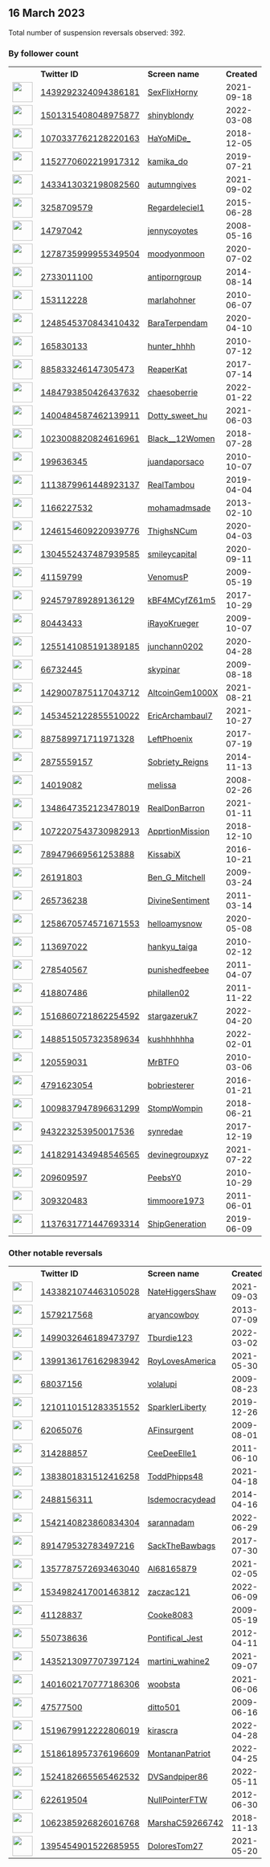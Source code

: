 
## 16 March 2023
Total number of suspension reversals observed: 392.

### By follower count
<table><tr><th></th><th align="left">Twitter ID</th><th align="left">Screen name</th>
<th align="left">Created</th><th align="left">Status</th><th align="left">Suspended</th><th align="left">Followers</th>
<tr><td><a href="https://pbs.twimg.com/profile_images/1477428096500264962/jgHxTz8k_normal.jpg"><img src="https://pbs.twimg.com/profile_images/1477428096500264962/jgHxTz8k_normal.jpg" width="40px" height="40px" align="center"/></a></td><td><a href="https://twitter.com/intent/user?user_id=1439292324094386181">1439292324094386181</a></td><td><a href="https://twitter.com/SexFlixHorny">SexFlixHorny</a></td><td>2021-09-18</td><td align="center"></td><td>2022-08-07</td><td>230610</td></tr>
<tr><td><a href="https://pbs.twimg.com/profile_images/1502059198468829224/xW3iw_Cy_normal.jpg"><img src="https://pbs.twimg.com/profile_images/1502059198468829224/xW3iw_Cy_normal.jpg" width="40px" height="40px" align="center"/></a></td><td><a href="https://twitter.com/intent/user?user_id=1501315408048975877">1501315408048975877</a></td><td><a href="https://twitter.com/shinyblondy">shinyblondy</a></td><td>2022-03-08</td><td align="center"></td><td>2022-08-06</td><td>119696</td></tr>
<tr><td><a href="https://pbs.twimg.com/profile_images/1635333551716442117/0Ec5Kab2_normal.jpg"><img src="https://pbs.twimg.com/profile_images/1635333551716442117/0Ec5Kab2_normal.jpg" width="40px" height="40px" align="center"/></a></td><td><a href="https://twitter.com/intent/user?user_id=1070337762128220163">1070337762128220163</a></td><td><a href="https://twitter.com/HaYoMiDe_">HaYoMiDe_</a></td><td>2018-12-05</td><td align="center"></td><td>2022-08-07</td><td>114995</td></tr>
<tr><td><a href="https://pbs.twimg.com/profile_images/1192724093344182273/2lAh3iR6_normal.jpg"><img src="https://pbs.twimg.com/profile_images/1192724093344182273/2lAh3iR6_normal.jpg" width="40px" height="40px" align="center"/></a></td><td><a href="https://twitter.com/intent/user?user_id=1152770602219917312">1152770602219917312</a></td><td><a href="https://twitter.com/kamika_do">kamika_do</a></td><td>2019-07-21</td><td align="center"></td><td>2022-03-23</td><td>87461</td></tr>
<tr><td><a href="https://pbs.twimg.com/profile_images/1562751888587898887/Pnm_AA5Y_normal.jpg"><img src="https://pbs.twimg.com/profile_images/1562751888587898887/Pnm_AA5Y_normal.jpg" width="40px" height="40px" align="center"/></a></td><td><a href="https://twitter.com/intent/user?user_id=1433413032198082560">1433413032198082560</a></td><td><a href="https://twitter.com/autumngives">autumngives</a></td><td>2021-09-02</td><td align="center"></td><td>2022-11-09</td><td>83380</td></tr>
<tr><td><a href="https://pbs.twimg.com/profile_images/1356075082427207681/0W0fZrP5_normal.jpg"><img src="https://pbs.twimg.com/profile_images/1356075082427207681/0W0fZrP5_normal.jpg" width="40px" height="40px" align="center"/></a></td><td><a href="https://twitter.com/intent/user?user_id=3258709579">3258709579</a></td><td><a href="https://twitter.com/Regardeleciel1">Regardeleciel1</a></td><td>2015-06-28</td><td align="center"></td><td>2023-03-09</td><td>68860</td></tr>
<tr><td><a href="https://pbs.twimg.com/profile_images/1636589468848386049/Yv4NygFB_normal.jpg"><img src="https://pbs.twimg.com/profile_images/1636589468848386049/Yv4NygFB_normal.jpg" width="40px" height="40px" align="center"/></a></td><td><a href="https://twitter.com/intent/user?user_id=14797042">14797042</a></td><td><a href="https://twitter.com/jennycoyotes">jennycoyotes</a></td><td>2008-05-16</td><td align="center"></td><td>2023-03-07</td><td>42414</td></tr>
<tr><td><a href="https://pbs.twimg.com/profile_images/1513247431005253637/CvVdhsep_normal.jpg"><img src="https://pbs.twimg.com/profile_images/1513247431005253637/CvVdhsep_normal.jpg" width="40px" height="40px" align="center"/></a></td><td><a href="https://twitter.com/intent/user?user_id=1278735999955349504">1278735999955349504</a></td><td><a href="https://twitter.com/moodyonmoon">moodyonmoon</a></td><td>2020-07-02</td><td align="center"></td><td>2022-05-20</td><td>41994</td></tr>
<tr><td><a href="https://pbs.twimg.com/profile_images/1635931868083154945/PwJfWNcJ_normal.jpg"><img src="https://pbs.twimg.com/profile_images/1635931868083154945/PwJfWNcJ_normal.jpg" width="40px" height="40px" align="center"/></a></td><td><a href="https://twitter.com/intent/user?user_id=2733011100">2733011100</a></td><td><a href="https://twitter.com/antiporngroup">antiporngroup</a></td><td>2014-08-14</td><td align="center"></td><td>2023-02-07</td><td>38122</td></tr>
<tr><td><a href="https://pbs.twimg.com/profile_images/1096595522/31d767f5-e975-438a-b04d-9500437f686b_normal.png"><img src="https://pbs.twimg.com/profile_images/1096595522/31d767f5-e975-438a-b04d-9500437f686b_normal.png" width="40px" height="40px" align="center"/></a></td><td><a href="https://twitter.com/intent/user?user_id=153112228">153112228</a></td><td><a href="https://twitter.com/marlahohner">marlahohner</a></td><td>2010-06-07</td><td align="center"></td><td></td><td>31935</td></tr>
<tr><td><a href="https://pbs.twimg.com/profile_images/1385344114435055620/u10dc0Xe_normal.jpg"><img src="https://pbs.twimg.com/profile_images/1385344114435055620/u10dc0Xe_normal.jpg" width="40px" height="40px" align="center"/></a></td><td><a href="https://twitter.com/intent/user?user_id=1248545370843410432">1248545370843410432</a></td><td><a href="https://twitter.com/BaraTerpendam">BaraTerpendam</a></td><td>2020-04-10</td><td align="center"></td><td>2022-11-18</td><td>30730</td></tr>
<tr><td><a href="https://pbs.twimg.com/profile_images/1589416257295482881/Fc5rY46u_normal.jpg"><img src="https://pbs.twimg.com/profile_images/1589416257295482881/Fc5rY46u_normal.jpg" width="40px" height="40px" align="center"/></a></td><td><a href="https://twitter.com/intent/user?user_id=165830133">165830133</a></td><td><a href="https://twitter.com/hunter_hhhh">hunter_hhhh</a></td><td>2010-07-12</td><td align="center"></td><td>2023-02-06</td><td>30694</td></tr>
<tr><td><a href="https://pbs.twimg.com/profile_images/1635720148630765590/gBvAo3-A_normal.jpg"><img src="https://pbs.twimg.com/profile_images/1635720148630765590/gBvAo3-A_normal.jpg" width="40px" height="40px" align="center"/></a></td><td><a href="https://twitter.com/intent/user?user_id=885833246147305473">885833246147305473</a></td><td><a href="https://twitter.com/ReaperKat">ReaperKat</a></td><td>2017-07-14</td><td align="center"></td><td>2023-03-14</td><td>25609</td></tr>
<tr><td><a href="https://pbs.twimg.com/profile_images/1638483583777275904/L7uB0826_normal.jpg"><img src="https://pbs.twimg.com/profile_images/1638483583777275904/L7uB0826_normal.jpg" width="40px" height="40px" align="center"/></a></td><td><a href="https://twitter.com/intent/user?user_id=1484793850426437632">1484793850426437632</a></td><td><a href="https://twitter.com/chaesoberrie">chaesoberrie</a></td><td>2022-01-22</td><td align="center"></td><td>2022-07-31</td><td>25332</td></tr>
<tr><td><a href="https://pbs.twimg.com/profile_images/1616511775133863946/pW_WmDoG_normal.jpg"><img src="https://pbs.twimg.com/profile_images/1616511775133863946/pW_WmDoG_normal.jpg" width="40px" height="40px" align="center"/></a></td><td><a href="https://twitter.com/intent/user?user_id=1400484587462139911">1400484587462139911</a></td><td><a href="https://twitter.com/Dotty_sweet_hu">Dotty_sweet_hu</a></td><td>2021-06-03</td><td align="center"></td><td>2023-02-25</td><td>25237</td></tr>
<tr><td><a href="https://pbs.twimg.com/profile_images/1624899541613920256/cMcvRS0M_normal.jpg"><img src="https://pbs.twimg.com/profile_images/1624899541613920256/cMcvRS0M_normal.jpg" width="40px" height="40px" align="center"/></a></td><td><a href="https://twitter.com/intent/user?user_id=1023008820824616961">1023008820824616961</a></td><td><a href="https://twitter.com/Black__12Women">Black__12Women</a></td><td>2018-07-28</td><td align="center"></td><td>2023-03-02</td><td>24974</td></tr>
<tr><td><a href="https://pbs.twimg.com/profile_images/1618008248497364992/QTFGyal9_normal.jpg"><img src="https://pbs.twimg.com/profile_images/1618008248497364992/QTFGyal9_normal.jpg" width="40px" height="40px" align="center"/></a></td><td><a href="https://twitter.com/intent/user?user_id=199636345">199636345</a></td><td><a href="https://twitter.com/juandaporsaco">juandaporsaco</a></td><td>2010-10-07</td><td align="center"></td><td>2023-02-10</td><td>24790</td></tr>
<tr><td><a href="https://pbs.twimg.com/profile_images/1355108151549448192/I8JuMK03_normal.jpg"><img src="https://pbs.twimg.com/profile_images/1355108151549448192/I8JuMK03_normal.jpg" width="40px" height="40px" align="center"/></a></td><td><a href="https://twitter.com/intent/user?user_id=1113879961448923137">1113879961448923137</a></td><td><a href="https://twitter.com/RealTambou">RealTambou</a></td><td>2019-04-04</td><td align="center"></td><td></td><td>22507</td></tr>
<tr><td><a href="https://pbs.twimg.com/profile_images/1554557203973038081/5xZnpucy_normal.jpg"><img src="https://pbs.twimg.com/profile_images/1554557203973038081/5xZnpucy_normal.jpg" width="40px" height="40px" align="center"/></a></td><td><a href="https://twitter.com/intent/user?user_id=1166227532">1166227532</a></td><td><a href="https://twitter.com/mohamadmsade">mohamadmsade</a></td><td>2013-02-10</td><td align="center"></td><td>2023-02-11</td><td>20610</td></tr>
<tr><td><a href="https://pbs.twimg.com/profile_images/1617737149943799810/zowhh4GA_normal.jpg"><img src="https://pbs.twimg.com/profile_images/1617737149943799810/zowhh4GA_normal.jpg" width="40px" height="40px" align="center"/></a></td><td><a href="https://twitter.com/intent/user?user_id=1246154609220939776">1246154609220939776</a></td><td><a href="https://twitter.com/ThighsNCum">ThighsNCum</a></td><td>2020-04-03</td><td align="center"></td><td>2023-02-06</td><td>20193</td></tr>
<tr><td><a href="https://pbs.twimg.com/profile_images/1636097300371062785/HSmO_PRa_normal.jpg"><img src="https://pbs.twimg.com/profile_images/1636097300371062785/HSmO_PRa_normal.jpg" width="40px" height="40px" align="center"/></a></td><td><a href="https://twitter.com/intent/user?user_id=1304552437487939585">1304552437487939585</a></td><td><a href="https://twitter.com/smileycapital">smileycapital</a></td><td>2020-09-11</td><td align="center"></td><td>2022-12-31</td><td>17171</td></tr>
<tr><td><a href="https://pbs.twimg.com/profile_images/831375267167825920/7UunIlVh_normal.jpg"><img src="https://pbs.twimg.com/profile_images/831375267167825920/7UunIlVh_normal.jpg" width="40px" height="40px" align="center"/></a></td><td><a href="https://twitter.com/intent/user?user_id=41159799">41159799</a></td><td><a href="https://twitter.com/VenomusP">VenomusP</a></td><td>2009-05-19</td><td align="center"></td><td>2022-05-05</td><td>14403</td></tr>
<tr><td><a href="https://pbs.twimg.com/profile_images/1432898851510259713/hHXADV_Z_normal.jpg"><img src="https://pbs.twimg.com/profile_images/1432898851510259713/hHXADV_Z_normal.jpg" width="40px" height="40px" align="center"/></a></td><td><a href="https://twitter.com/intent/user?user_id=924579789289136129">924579789289136129</a></td><td><a href="https://twitter.com/kBF4MCyfZ61m5">kBF4MCyfZ61m5</a></td><td>2017-10-29</td><td align="center"></td><td>2022-03-29</td><td>13822</td></tr>
<tr><td><a href="https://pbs.twimg.com/profile_images/1530663856636313603/a75rzGWW_normal.jpg"><img src="https://pbs.twimg.com/profile_images/1530663856636313603/a75rzGWW_normal.jpg" width="40px" height="40px" align="center"/></a></td><td><a href="https://twitter.com/intent/user?user_id=80443433">80443433</a></td><td><a href="https://twitter.com/iRayoKrueger">iRayoKrueger</a></td><td>2009-10-07</td><td align="center">🔒</td><td>2023-01-25</td><td>13399</td></tr>
<tr><td><a href="https://pbs.twimg.com/profile_images/1572471552427565056/gVyAm2rg_normal.jpg"><img src="https://pbs.twimg.com/profile_images/1572471552427565056/gVyAm2rg_normal.jpg" width="40px" height="40px" align="center"/></a></td><td><a href="https://twitter.com/intent/user?user_id=1255141085191389185">1255141085191389185</a></td><td><a href="https://twitter.com/junchann0202">junchann0202</a></td><td>2020-04-28</td><td align="center"></td><td>2023-02-03</td><td>13367</td></tr>
<tr><td><a href="https://pbs.twimg.com/profile_images/1403472926616305670/Dr_9hmuW_normal.jpg"><img src="https://pbs.twimg.com/profile_images/1403472926616305670/Dr_9hmuW_normal.jpg" width="40px" height="40px" align="center"/></a></td><td><a href="https://twitter.com/intent/user?user_id=66732445">66732445</a></td><td><a href="https://twitter.com/skypinar">skypinar</a></td><td>2009-08-18</td><td align="center"></td><td></td><td>12004</td></tr>
<tr><td><a href="https://pbs.twimg.com/profile_images/1595036822651998209/DG00uQdD_normal.jpg"><img src="https://pbs.twimg.com/profile_images/1595036822651998209/DG00uQdD_normal.jpg" width="40px" height="40px" align="center"/></a></td><td><a href="https://twitter.com/intent/user?user_id=1429007875117043712">1429007875117043712</a></td><td><a href="https://twitter.com/AltcoinGem1000X">AltcoinGem1000X</a></td><td>2021-08-21</td><td align="center"></td><td>2023-03-08</td><td>11435</td></tr>
<tr><td><a href="https://pbs.twimg.com/profile_images/1597339878919897089/CWPPd7VS_normal.jpg"><img src="https://pbs.twimg.com/profile_images/1597339878919897089/CWPPd7VS_normal.jpg" width="40px" height="40px" align="center"/></a></td><td><a href="https://twitter.com/intent/user?user_id=1453452122855510022">1453452122855510022</a></td><td><a href="https://twitter.com/EricArchambaul7">EricArchambaul7</a></td><td>2021-10-27</td><td align="center"></td><td>2023-01-24</td><td>10954</td></tr>
<tr><td><a href="https://pbs.twimg.com/profile_images/1636307860312170500/fB5O2kdR_normal.jpg"><img src="https://pbs.twimg.com/profile_images/1636307860312170500/fB5O2kdR_normal.jpg" width="40px" height="40px" align="center"/></a></td><td><a href="https://twitter.com/intent/user?user_id=887589971711971328">887589971711971328</a></td><td><a href="https://twitter.com/LeftPhoenix">LeftPhoenix</a></td><td>2017-07-19</td><td align="center"></td><td></td><td>10695</td></tr>
<tr><td><a href="https://pbs.twimg.com/profile_images/1636749953941794816/H9mb1167_normal.jpg"><img src="https://pbs.twimg.com/profile_images/1636749953941794816/H9mb1167_normal.jpg" width="40px" height="40px" align="center"/></a></td><td><a href="https://twitter.com/intent/user?user_id=2875559157">2875559157</a></td><td><a href="https://twitter.com/Sobriety_Reigns">Sobriety_Reigns</a></td><td>2014-11-13</td><td align="center">👋</td><td>2022-12-01</td><td>10519</td></tr>
<tr><td><a href="https://pbs.twimg.com/profile_images/1562270277664313345/sy2Hm8YK_normal.jpg"><img src="https://pbs.twimg.com/profile_images/1562270277664313345/sy2Hm8YK_normal.jpg" width="40px" height="40px" align="center"/></a></td><td><a href="https://twitter.com/intent/user?user_id=14019082">14019082</a></td><td><a href="https://twitter.com/melissa">melissa</a></td><td>2008-02-26</td><td align="center"></td><td>2023-02-27</td><td>10391</td></tr>
<tr><td><a href="https://pbs.twimg.com/profile_images/1349359640765730818/b7fpgbIo_normal.jpg"><img src="https://pbs.twimg.com/profile_images/1349359640765730818/b7fpgbIo_normal.jpg" width="40px" height="40px" align="center"/></a></td><td><a href="https://twitter.com/intent/user?user_id=1348647352123478019">1348647352123478019</a></td><td><a href="https://twitter.com/RealDonBarron">RealDonBarron</a></td><td>2021-01-11</td><td align="center"></td><td>2022-03-17</td><td>9899</td></tr>
<tr><td><a href="https://pbs.twimg.com/profile_images/1365313764346724355/_qsyplJO_normal.jpg"><img src="https://pbs.twimg.com/profile_images/1365313764346724355/_qsyplJO_normal.jpg" width="40px" height="40px" align="center"/></a></td><td><a href="https://twitter.com/intent/user?user_id=1072207543730982913">1072207543730982913</a></td><td><a href="https://twitter.com/ApprtionMission">ApprtionMission</a></td><td>2018-12-10</td><td align="center"></td><td>2022-03-04</td><td>8362</td></tr>
<tr><td><a href="https://pbs.twimg.com/profile_images/1612816798595923968/ScXLFWJX_normal.jpg"><img src="https://pbs.twimg.com/profile_images/1612816798595923968/ScXLFWJX_normal.jpg" width="40px" height="40px" align="center"/></a></td><td><a href="https://twitter.com/intent/user?user_id=789479669561253888">789479669561253888</a></td><td><a href="https://twitter.com/KissabiX">KissabiX</a></td><td>2016-10-21</td><td align="center">🔒</td><td>2023-01-11</td><td>7775</td></tr>
<tr><td><a href="https://pbs.twimg.com/profile_images/1635883375469953025/FnhQtOPO_normal.jpg"><img src="https://pbs.twimg.com/profile_images/1635883375469953025/FnhQtOPO_normal.jpg" width="40px" height="40px" align="center"/></a></td><td><a href="https://twitter.com/intent/user?user_id=26191803">26191803</a></td><td><a href="https://twitter.com/Ben_G_Mitchell">Ben_G_Mitchell</a></td><td>2009-03-24</td><td align="center"></td><td>2022-03-22</td><td>7628</td></tr>
<tr><td><a href="https://pbs.twimg.com/profile_images/1638587423314649103/QNE648_j_normal.jpg"><img src="https://pbs.twimg.com/profile_images/1638587423314649103/QNE648_j_normal.jpg" width="40px" height="40px" align="center"/></a></td><td><a href="https://twitter.com/intent/user?user_id=265736238">265736238</a></td><td><a href="https://twitter.com/DivineSentiment">DivineSentiment</a></td><td>2011-03-14</td><td align="center"></td><td>2023-01-26</td><td>7408</td></tr>
<tr><td><a href="https://pbs.twimg.com/profile_images/1555686433138024449/s4eIQM_8_normal.jpg"><img src="https://pbs.twimg.com/profile_images/1555686433138024449/s4eIQM_8_normal.jpg" width="40px" height="40px" align="center"/></a></td><td><a href="https://twitter.com/intent/user?user_id=1258670574571671553">1258670574571671553</a></td><td><a href="https://twitter.com/helloamysnow">helloamysnow</a></td><td>2020-05-08</td><td align="center"></td><td>2022-11-26</td><td>6886</td></tr>
<tr><td><a href="https://pbs.twimg.com/profile_images/1638508929255866368/B4A-7RjZ_normal.jpg"><img src="https://pbs.twimg.com/profile_images/1638508929255866368/B4A-7RjZ_normal.jpg" width="40px" height="40px" align="center"/></a></td><td><a href="https://twitter.com/intent/user?user_id=113697022">113697022</a></td><td><a href="https://twitter.com/hankyu_taiga">hankyu_taiga</a></td><td>2010-02-12</td><td align="center"></td><td>2023-02-02</td><td>5520</td></tr>
<tr><td><a href="https://pbs.twimg.com/profile_images/1566206877771390976/WCCjHHJi_normal.jpg"><img src="https://pbs.twimg.com/profile_images/1566206877771390976/WCCjHHJi_normal.jpg" width="40px" height="40px" align="center"/></a></td><td><a href="https://twitter.com/intent/user?user_id=278540567">278540567</a></td><td><a href="https://twitter.com/punishedfeebee">punishedfeebee</a></td><td>2011-04-07</td><td align="center"></td><td>2022-10-05</td><td>5015</td></tr>
<tr><td><a href="https://pbs.twimg.com/profile_images/1120702827779821570/OYkHTjt-_normal.jpg"><img src="https://pbs.twimg.com/profile_images/1120702827779821570/OYkHTjt-_normal.jpg" width="40px" height="40px" align="center"/></a></td><td><a href="https://twitter.com/intent/user?user_id=418807486">418807486</a></td><td><a href="https://twitter.com/philallen02">philallen02</a></td><td>2011-11-22</td><td align="center"></td><td>2022-11-04</td><td>4749</td></tr>
<tr><td><a href="https://pbs.twimg.com/profile_images/1609541451070717954/dqEifKfK_normal.jpg"><img src="https://pbs.twimg.com/profile_images/1609541451070717954/dqEifKfK_normal.jpg" width="40px" height="40px" align="center"/></a></td><td><a href="https://twitter.com/intent/user?user_id=1516860721862254592">1516860721862254592</a></td><td><a href="https://twitter.com/stargazeruk7">stargazeruk7</a></td><td>2022-04-20</td><td align="center"></td><td>2023-01-03</td><td>4399</td></tr>
<tr><td><a href="https://pbs.twimg.com/profile_images/1600120708247453698/ADERN4Ak_normal.jpg"><img src="https://pbs.twimg.com/profile_images/1600120708247453698/ADERN4Ak_normal.jpg" width="40px" height="40px" align="center"/></a></td><td><a href="https://twitter.com/intent/user?user_id=1488515057323589634">1488515057323589634</a></td><td><a href="https://twitter.com/kushhhhhha">kushhhhhha</a></td><td>2022-02-01</td><td align="center"></td><td>2023-01-20</td><td>4025</td></tr>
<tr><td><a href="https://pbs.twimg.com/profile_images/1480362144612900869/mNGJ5wOx_normal.jpg"><img src="https://pbs.twimg.com/profile_images/1480362144612900869/mNGJ5wOx_normal.jpg" width="40px" height="40px" align="center"/></a></td><td><a href="https://twitter.com/intent/user?user_id=120559031">120559031</a></td><td><a href="https://twitter.com/MrBTFO">MrBTFO</a></td><td>2010-03-06</td><td align="center"></td><td></td><td>3902</td></tr>
<tr><td><a href="https://pbs.twimg.com/profile_images/824812428475129857/A1kq3OkY_normal.jpg"><img src="https://pbs.twimg.com/profile_images/824812428475129857/A1kq3OkY_normal.jpg" width="40px" height="40px" align="center"/></a></td><td><a href="https://twitter.com/intent/user?user_id=4791623054">4791623054</a></td><td><a href="https://twitter.com/bobriesterer">bobriesterer</a></td><td>2016-01-21</td><td align="center"></td><td></td><td>3840</td></tr>
<tr><td><a href="https://pbs.twimg.com/profile_images/1593581002282115072/PjdCZYaY_normal.jpg"><img src="https://pbs.twimg.com/profile_images/1593581002282115072/PjdCZYaY_normal.jpg" width="40px" height="40px" align="center"/></a></td><td><a href="https://twitter.com/intent/user?user_id=1009837947896631299">1009837947896631299</a></td><td><a href="https://twitter.com/StompWompin">StompWompin</a></td><td>2018-06-21</td><td align="center"></td><td>2022-11-28</td><td>3807</td></tr>
<tr><td><a href="https://pbs.twimg.com/profile_images/943225441665531905/F-gnahkD_normal.jpg"><img src="https://pbs.twimg.com/profile_images/943225441665531905/F-gnahkD_normal.jpg" width="40px" height="40px" align="center"/></a></td><td><a href="https://twitter.com/intent/user?user_id=943223253950017536">943223253950017536</a></td><td><a href="https://twitter.com/synredae">synredae</a></td><td>2017-12-19</td><td align="center"></td><td>2022-11-03</td><td>3626</td></tr>
<tr><td><a href="https://pbs.twimg.com/profile_images/1616779428813586432/PrJceAyC_normal.jpg"><img src="https://pbs.twimg.com/profile_images/1616779428813586432/PrJceAyC_normal.jpg" width="40px" height="40px" align="center"/></a></td><td><a href="https://twitter.com/intent/user?user_id=1418291434948546565">1418291434948546565</a></td><td><a href="https://twitter.com/devinegroupxyz">devinegroupxyz</a></td><td>2021-07-22</td><td align="center"></td><td>2023-03-02</td><td>3562</td></tr>
<tr><td><a href="https://pbs.twimg.com/profile_images/696895196361920512/lKeyE4Av_normal.jpg"><img src="https://pbs.twimg.com/profile_images/696895196361920512/lKeyE4Av_normal.jpg" width="40px" height="40px" align="center"/></a></td><td><a href="https://twitter.com/intent/user?user_id=209609597">209609597</a></td><td><a href="https://twitter.com/PeebsY0">PeebsY0</a></td><td>2010-10-29</td><td align="center"></td><td>2022-02-15</td><td>3528</td></tr>
<tr><td><a href="https://pbs.twimg.com/profile_images/1624852318582722563/qEXNtt4U_normal.jpg"><img src="https://pbs.twimg.com/profile_images/1624852318582722563/qEXNtt4U_normal.jpg" width="40px" height="40px" align="center"/></a></td><td><a href="https://twitter.com/intent/user?user_id=309320483">309320483</a></td><td><a href="https://twitter.com/timmoore1973">timmoore1973</a></td><td>2011-06-01</td><td align="center"></td><td></td><td>3453</td></tr>
<tr><td><a href="https://pbs.twimg.com/profile_images/1604577584796270593/GZdHBnhx_normal.jpg"><img src="https://pbs.twimg.com/profile_images/1604577584796270593/GZdHBnhx_normal.jpg" width="40px" height="40px" align="center"/></a></td><td><a href="https://twitter.com/intent/user?user_id=1137631771447693314">1137631771447693314</a></td><td><a href="https://twitter.com/ShipGeneration">ShipGeneration</a></td><td>2019-06-09</td><td align="center"></td><td>2023-01-09</td><td>3441</td></tr>
</table>

### Other notable reversals
<table><tr><th></th><th align="left">Twitter ID</th><th align="left">Screen name</th>
<th align="left">Created</th><th align="left">Status</th><th align="left">Suspended</th><th align="left">Followers</th>
<tr><td><a href="https://pbs.twimg.com/profile_images/1514681659676835852/kDdGUa2l_normal.jpg"><img src="https://pbs.twimg.com/profile_images/1514681659676835852/kDdGUa2l_normal.jpg" width="40px" height="40px" align="center"/></a></td><td><a href="https://twitter.com/intent/user?user_id=1433821074463105028">1433821074463105028</a></td><td><a href="https://twitter.com/NateHiggersShaw">NateHiggersShaw</a></td><td>2021-09-03</td><td align="center"></td><td>2022-07-20</td><td>427</td></tr>
<tr><td><a href="https://pbs.twimg.com/profile_images/1639324859930124289/lmeEKIXX_normal.png"><img src="https://pbs.twimg.com/profile_images/1639324859930124289/lmeEKIXX_normal.png" width="40px" height="40px" align="center"/></a></td><td><a href="https://twitter.com/intent/user?user_id=1579217568">1579217568</a></td><td><a href="https://twitter.com/aryancowboy">aryancowboy</a></td><td>2013-07-09</td><td align="center"></td><td>2023-03-12</td><td>590</td></tr>
<tr><td><a href="https://pbs.twimg.com/profile_images/1560354778231750661/XBjzbamP_normal.jpg"><img src="https://pbs.twimg.com/profile_images/1560354778231750661/XBjzbamP_normal.jpg" width="40px" height="40px" align="center"/></a></td><td><a href="https://twitter.com/intent/user?user_id=1499032646189473797">1499032646189473797</a></td><td><a href="https://twitter.com/Tburdie123">Tburdie123</a></td><td>2022-03-02</td><td align="center"></td><td>2023-02-08</td><td>391</td></tr>
<tr><td><a href="https://pbs.twimg.com/profile_images/1399137758657064961/Ga7iUX0O_normal.jpg"><img src="https://pbs.twimg.com/profile_images/1399137758657064961/Ga7iUX0O_normal.jpg" width="40px" height="40px" align="center"/></a></td><td><a href="https://twitter.com/intent/user?user_id=1399136176162983942">1399136176162983942</a></td><td><a href="https://twitter.com/RoyLovesAmerica">RoyLovesAmerica</a></td><td>2021-05-30</td><td align="center"></td><td>2023-03-12</td><td>2985</td></tr>
<tr><td><a href="https://pbs.twimg.com/profile_images/1503088377633001474/SZbXEDh8_normal.jpg"><img src="https://pbs.twimg.com/profile_images/1503088377633001474/SZbXEDh8_normal.jpg" width="40px" height="40px" align="center"/></a></td><td><a href="https://twitter.com/intent/user?user_id=68037156">68037156</a></td><td><a href="https://twitter.com/volalupi">volalupi</a></td><td>2009-08-23</td><td align="center"></td><td>2022-12-27</td><td>2233</td></tr>
<tr><td><a href="https://pbs.twimg.com/profile_images/1499112636234932228/5rnJdGkK_normal.jpg"><img src="https://pbs.twimg.com/profile_images/1499112636234932228/5rnJdGkK_normal.jpg" width="40px" height="40px" align="center"/></a></td><td><a href="https://twitter.com/intent/user?user_id=1210110151283351552">1210110151283351552</a></td><td><a href="https://twitter.com/SparklerLiberty">SparklerLiberty</a></td><td>2019-12-26</td><td align="center"></td><td>2022-12-20</td><td>1266</td></tr>
<tr><td><a href="https://pbs.twimg.com/profile_images/1637175259597090817/pewKQQzE_normal.png"><img src="https://pbs.twimg.com/profile_images/1637175259597090817/pewKQQzE_normal.png" width="40px" height="40px" align="center"/></a></td><td><a href="https://twitter.com/intent/user?user_id=62065076">62065076</a></td><td><a href="https://twitter.com/AFinsurgent">AFinsurgent</a></td><td>2009-08-01</td><td align="center"></td><td>2022-12-13</td><td>725</td></tr>
<tr><td><a href="https://pbs.twimg.com/profile_images/1605005136413220864/V4-9oO0q_normal.jpg"><img src="https://pbs.twimg.com/profile_images/1605005136413220864/V4-9oO0q_normal.jpg" width="40px" height="40px" align="center"/></a></td><td><a href="https://twitter.com/intent/user?user_id=314288857">314288857</a></td><td><a href="https://twitter.com/CeeDeeElle1">CeeDeeElle1</a></td><td>2011-06-10</td><td align="center"></td><td>2022-12-29</td><td>330</td></tr>
<tr><td><a href="https://pbs.twimg.com/profile_images/1534330857464418306/AzYKcCnV_normal.jpg"><img src="https://pbs.twimg.com/profile_images/1534330857464418306/AzYKcCnV_normal.jpg" width="40px" height="40px" align="center"/></a></td><td><a href="https://twitter.com/intent/user?user_id=1383801831512416258">1383801831512416258</a></td><td><a href="https://twitter.com/ToddPhipps48">ToddPhipps48</a></td><td>2021-04-18</td><td align="center"></td><td>2023-02-02</td><td>164</td></tr>
<tr><td><a href="https://pbs.twimg.com/profile_images/1274003781806587906/r1fyWWON_normal.jpg"><img src="https://pbs.twimg.com/profile_images/1274003781806587906/r1fyWWON_normal.jpg" width="40px" height="40px" align="center"/></a></td><td><a href="https://twitter.com/intent/user?user_id=2488156311">2488156311</a></td><td><a href="https://twitter.com/Isdemocracydead">Isdemocracydead</a></td><td>2014-04-16</td><td align="center"></td><td>2023-02-06</td><td>1432</td></tr>
<tr><td><a href="https://pbs.twimg.com/profile_images/1543974343192891392/onyAmbd9_normal.jpg"><img src="https://pbs.twimg.com/profile_images/1543974343192891392/onyAmbd9_normal.jpg" width="40px" height="40px" align="center"/></a></td><td><a href="https://twitter.com/intent/user?user_id=1542140823860834304">1542140823860834304</a></td><td><a href="https://twitter.com/sarannadam">sarannadam</a></td><td>2022-06-29</td><td align="center"></td><td>2022-12-14</td><td>239</td></tr>
<tr><td><a href="https://pbs.twimg.com/profile_images/899432534811049984/PcFkDNCT_normal.jpg"><img src="https://pbs.twimg.com/profile_images/899432534811049984/PcFkDNCT_normal.jpg" width="40px" height="40px" align="center"/></a></td><td><a href="https://twitter.com/intent/user?user_id=891479532783497216">891479532783497216</a></td><td><a href="https://twitter.com/SackTheBawbags">SackTheBawbags</a></td><td>2017-07-30</td><td align="center"></td><td>2022-12-24</td><td>992</td></tr>
<tr><td><a href="https://pbs.twimg.com/profile_images/1357787813652045825/o9mNM-ua_normal.jpg"><img src="https://pbs.twimg.com/profile_images/1357787813652045825/o9mNM-ua_normal.jpg" width="40px" height="40px" align="center"/></a></td><td><a href="https://twitter.com/intent/user?user_id=1357787572693463040">1357787572693463040</a></td><td><a href="https://twitter.com/Al68165879">Al68165879</a></td><td>2021-02-05</td><td align="center"></td><td>2022-12-13</td><td>176</td></tr>
<tr><td><a href="https://pbs.twimg.com/profile_images/1534982472404025346/mLIG8AG-_normal.png"><img src="https://pbs.twimg.com/profile_images/1534982472404025346/mLIG8AG-_normal.png" width="40px" height="40px" align="center"/></a></td><td><a href="https://twitter.com/intent/user?user_id=1534982417001463812">1534982417001463812</a></td><td><a href="https://twitter.com/zaczac121">zaczac121</a></td><td>2022-06-09</td><td align="center"></td><td>2022-12-16</td><td>229</td></tr>
<tr><td><a href="https://pbs.twimg.com/profile_images/1574545852621901853/prNbTvWE_normal.jpg"><img src="https://pbs.twimg.com/profile_images/1574545852621901853/prNbTvWE_normal.jpg" width="40px" height="40px" align="center"/></a></td><td><a href="https://twitter.com/intent/user?user_id=41128837">41128837</a></td><td><a href="https://twitter.com/Cooke8083">Cooke8083</a></td><td>2009-05-19</td><td align="center"></td><td>2022-11-02</td><td>244</td></tr>
<tr><td><a href="https://pbs.twimg.com/profile_images/1636149076696657920/wr98nki1_normal.jpg"><img src="https://pbs.twimg.com/profile_images/1636149076696657920/wr98nki1_normal.jpg" width="40px" height="40px" align="center"/></a></td><td><a href="https://twitter.com/intent/user?user_id=550738636">550738636</a></td><td><a href="https://twitter.com/Pontifical_Jest">Pontifical_Jest</a></td><td>2012-04-11</td><td align="center"></td><td>2022-11-22</td><td>395</td></tr>
<tr><td><a href="https://pbs.twimg.com/profile_images/1473923952435249152/RnlNoT4h_normal.jpg"><img src="https://pbs.twimg.com/profile_images/1473923952435249152/RnlNoT4h_normal.jpg" width="40px" height="40px" align="center"/></a></td><td><a href="https://twitter.com/intent/user?user_id=1435213097707397124">1435213097707397124</a></td><td><a href="https://twitter.com/martini_wahine2">martini_wahine2</a></td><td>2021-09-07</td><td align="center"></td><td>2023-02-01</td><td>1409</td></tr>
<tr><td><a href="https://pbs.twimg.com/profile_images/1636697386704683011/EJV_ecfO_normal.jpg"><img src="https://pbs.twimg.com/profile_images/1636697386704683011/EJV_ecfO_normal.jpg" width="40px" height="40px" align="center"/></a></td><td><a href="https://twitter.com/intent/user?user_id=1401602170777186306">1401602170777186306</a></td><td><a href="https://twitter.com/woobsta">woobsta</a></td><td>2021-06-06</td><td align="center"></td><td>2022-12-01</td><td>1149</td></tr>
<tr><td><a href="https://pbs.twimg.com/profile_images/1621836645191544837/jwszV-nk_normal.jpg"><img src="https://pbs.twimg.com/profile_images/1621836645191544837/jwszV-nk_normal.jpg" width="40px" height="40px" align="center"/></a></td><td><a href="https://twitter.com/intent/user?user_id=47577500">47577500</a></td><td><a href="https://twitter.com/ditto501">ditto501</a></td><td>2009-06-16</td><td align="center"></td><td>2023-03-09</td><td>812</td></tr>
<tr><td><a href="https://pbs.twimg.com/profile_images/1600464792132755456/-GyiIrwj_normal.jpg"><img src="https://pbs.twimg.com/profile_images/1600464792132755456/-GyiIrwj_normal.jpg" width="40px" height="40px" align="center"/></a></td><td><a href="https://twitter.com/intent/user?user_id=1519679912222806019">1519679912222806019</a></td><td><a href="https://twitter.com/kirascra">kirascra</a></td><td>2022-04-28</td><td align="center"></td><td>2023-02-02</td><td>89</td></tr>
<tr><td><a href="https://pbs.twimg.com/profile_images/1519060490147692544/Ctm9gvKl_normal.jpg"><img src="https://pbs.twimg.com/profile_images/1519060490147692544/Ctm9gvKl_normal.jpg" width="40px" height="40px" align="center"/></a></td><td><a href="https://twitter.com/intent/user?user_id=1518618957376196609">1518618957376196609</a></td><td><a href="https://twitter.com/MontananPatriot">MontananPatriot</a></td><td>2022-04-25</td><td align="center"></td><td>2023-01-30</td><td>142</td></tr>
<tr><td><a href="https://pbs.twimg.com/profile_images/1637874318699798532/BBCJnKSq_normal.jpg"><img src="https://pbs.twimg.com/profile_images/1637874318699798532/BBCJnKSq_normal.jpg" width="40px" height="40px" align="center"/></a></td><td><a href="https://twitter.com/intent/user?user_id=1524182665565462532">1524182665565462532</a></td><td><a href="https://twitter.com/DVSandpiper86">DVSandpiper86</a></td><td>2022-05-11</td><td align="center"></td><td>2022-12-10</td><td>53</td></tr>
<tr><td><a href="https://pbs.twimg.com/profile_images/1562308070264344577/IXKqxoYy_normal.jpg"><img src="https://pbs.twimg.com/profile_images/1562308070264344577/IXKqxoYy_normal.jpg" width="40px" height="40px" align="center"/></a></td><td><a href="https://twitter.com/intent/user?user_id=622619504">622619504</a></td><td><a href="https://twitter.com/NullPointerFTW">NullPointerFTW</a></td><td>2012-06-30</td><td align="center"></td><td>2022-12-20</td><td>183</td></tr>
<tr><td><a href="https://pbs.twimg.com/profile_images/1409569033985433601/7VUgNDpq_normal.jpg"><img src="https://pbs.twimg.com/profile_images/1409569033985433601/7VUgNDpq_normal.jpg" width="40px" height="40px" align="center"/></a></td><td><a href="https://twitter.com/intent/user?user_id=1062385926826016768">1062385926826016768</a></td><td><a href="https://twitter.com/MarshaC59266742">MarshaC59266742</a></td><td>2018-11-13</td><td align="center"></td><td>2023-03-10</td><td>1633</td></tr>
<tr><td><a href="https://pbs.twimg.com/profile_images/1395464382491025416/LH-SO7MW_normal.jpg"><img src="https://pbs.twimg.com/profile_images/1395464382491025416/LH-SO7MW_normal.jpg" width="40px" height="40px" align="center"/></a></td><td><a href="https://twitter.com/intent/user?user_id=1395454901522685955">1395454901522685955</a></td><td><a href="https://twitter.com/DoloresTom27">DoloresTom27</a></td><td>2021-05-20</td><td align="center"></td><td>2022-12-19</td><td>2956</td></tr>
</table>
